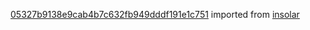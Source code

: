 [05327b9138e9cab4b7c632fb949dddf191e1c751](https://github.com/insolar/insolar/commit/05327b9138e9cab4b7c632fb949dddf191e1c751) imported from [insolar](https://github.com/insolar/insolar)
